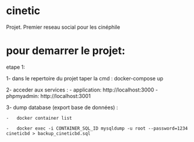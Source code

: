 # cinetic
Projet. Premier reseau social pour les cinéphile

# pour demarrer le projet:

etape 1:

1- dans le repertoire du projet taper la cmd : docker-compose up

2- acceder aux services :
    - application: http://localhost:3000
    - phpmyadmin: http://localhost:3001

3- dump database (export base de données) : 

    -   docker container list

    -   docker exec -i CONTAINER_SQL_ID mysqldump -u root --password=1234 cineticbd > backup_cineticbd.sql